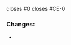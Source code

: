 closes #0 <!-- Github issue number (if known) -->
closes #CE-0 <!-- Jira issue number (if known) -->

### Changes:
*
